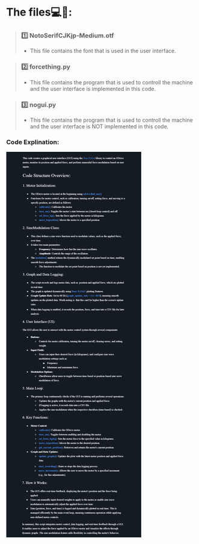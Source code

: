 # The files💻📖:

> ### 1️⃣ NotoSerifCJKjp-Medium.otf
> - This file contains the font that is used in the user interface.

> ### 2️⃣ forcething.py
> - This file contains the program that is used to controll the machine and the user interface is implemented in this code.

> ### 3️⃣ nogui.py
> - This file contains the program that is used to controll the machine and the user interface is NOT implemented in this code.

### Code Explination:
![Image](https://github.com/HugoPersson01/POWER-CABLE/blob/main/Machine/Software/howto/Pictures/CodeExplination.png)

